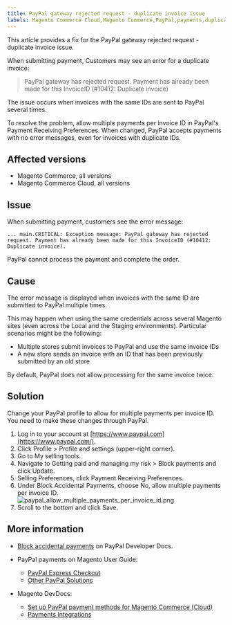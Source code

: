 ```yaml
---
title: PayPal gateway rejected request - duplicate invoice issue
labels: Magento Commerce Cloud,Magento Commerce,PayPal,payments,duplicate,invoice,troubleshooting
---
```


This article provides a fix for the PayPal gateway rejected request - duplicate invoice issue.

When submitting payment, Customers may see an error for a duplicate invoice:

>  PayPal gateway has rejected request. Payment has already been made for this InvoiceID (\#10412: Duplicate invoice)

The issue occurs when invoices with the same IDs are sent to PayPal several times.

To resolve the problem, allow multiple payments per invoice ID in PayPal's Payment Receiving Preferences. When changed, PayPal accepts payments with no error messages, even for invoices with duplicate IDs.

## Affected versions

* Magento Commerce, all versions
* Magento Commerce Cloud, all versions

## Issue

When submitting payment, customers see the error message:

<pre><code class="language-clike">... main.CRITICAL: Exception message: PayPal gateway has rejected request. Payment has already been made for this InvoiceID (#10412: Duplicate invoice).</code></pre>

PayPal cannot process the payment and complete the order.

## Cause

The error message is displayed when invoices with the same ID are submitted to PayPal multiple times.

This may happen when using the same credentials across several Magento sites (even across the Local and the Staging environments). Particular scenarios might be the following:

* Multiple stores submit invoices to PayPal and use the same invoice IDs
* A new store sends an invoice with an ID that has been previously submitted by an old store

By default, PayPal does not allow processing for the same invoice twice.

## Solution

Change your PayPal profile to allow for multiple payments per invoice ID. You need to make these changes through PayPal.

1. Log in to your account at [https://www.paypal.com](https://www.paypal.com/).
1. Click Profile > Profile and settings (upper-right corner).
1. Go to My selling tools.
1. Navigate to Getting paid and managing my risk > Block payments and click Update.
1. Selling Preferences, click Payment Receiving Preferences.
1. Under Block Accidental Payments, choose No, allow multiple payments per invoice ID.  
    ![paypal_allow_multiple_payments_per_invoice_id.png](https://support.magento.com/hc/article_attachments/115003047154/paypal_allow_multiple_payments_per_invoice_id.png)
1. Scroll to the bottom and click Save.

## More information

* [Block accidental payments](https://developer.paypal.com/docs/classic/admin/setup-account/#block-accidental-payments) on PayPal Developer Docs.
* PayPal payments on Magento User Guide:
    
    * [PayPal Express Checkout](http://docs.magento.com/m2/ee/user_guide/payment/paypal-express-checkout.html)
    * [Other PayPal Solutions](http://docs.magento.com/m2/ee/user_guide/payment/paypal.html)
    
    
    
* Magento DevDocs:
    
    * [Set up PayPal payment methods for Magento Commerce (Cloud)](http://devdocs.magento.com/guides/v2.2/cloud/live/paypal-onboarding.html)
    * [Payments Integrations](http://devdocs.magento.com/guides/v2.2/payments-integrations/bk-payments-integrations.html)
    
    
    